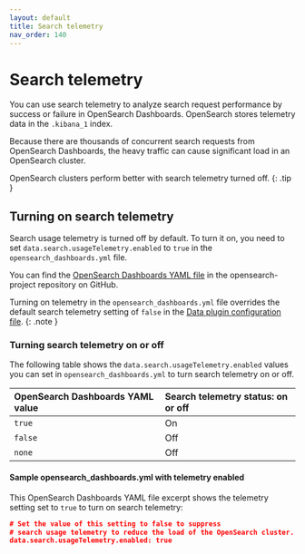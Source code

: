 ```yaml
---
layout: default
title: Search telemetry
nav_order: 140
---
```



# Search telemetry

You can use search telemetry to analyze search request performance by success or failure in OpenSearch Dashboards. OpenSearch stores telemetry data in the `.kibana_1` index.

Because there are thousands of concurrent search requests from OpenSearch Dashboards, the heavy traffic can cause significant load in an OpenSearch cluster.

OpenSearch clusters perform better with search telemetry turned off.
{: .tip }

## Turning on search telemetry

Search usage telemetry is turned off by default. To turn it on, you need to set `data.search.usageTelemetry.enabled` to `true` in the `opensearch_dashboards.yml` file.

You can find the [OpenSearch Dashboards YAML file](https://github.com/opensearch-project/OpenSearch-Dashboards/blob/main/config/opensearch_dashboards.yml) in the opensearch-project repository on GitHub.

Turning on telemetry in the `opensearch_dashboards.yml` file overrides the default search telemetry setting of `false` in the [Data plugin configuration file](https://github.com/opensearch-project/OpenSearch-Dashboards/blob/main/src/plugins/data/config.ts).
{: .note }

### Turning search telemetry on or off

The following table shows the `data.search.usageTelemetry.enabled` values you can set in `opensearch_dashboards.yml` to turn search telemetry on or off.

OpenSearch Dashboards YAML value  | Search telemetry status: on or off
:--- |  :---
 `true`  | On
 `false` | Off
 `none`  | Off

#### Sample opensearch_dashboards.yml with telemetry enabled

 This OpenSearch Dashboards YAML file excerpt shows the telemetry setting set to `true` to turn on search telemetry:

 ```json
# Set the value of this setting to false to suppress 
# search usage telemetry to reduce the load of the OpenSearch cluster.
 data.search.usageTelemetry.enabled: true
```
